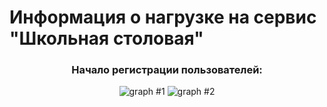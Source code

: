 # Информация о нагрузке на сервис "Школьная столовая"

<h3 align="center"> Начало регистрации пользователей:</h3>

<p align="center">
  <img src="https://i.imgur.com/IS4iB5L.png" alt="graph #1" />
  <img src="https://i.imgur.com/tkLk8AC.png" alt="graph #2" />
</p>
